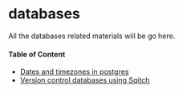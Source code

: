 databases
===========================

All the databases related materials will be go here.

#### Table of Content

- [Dates and timezones in postgres](https://github.com/team-avesta/wiki/tree/master/engineering/databases/dates_and_timezones_in_postgres)
- [Version control databases using Sqitch](https://github.com/team-avesta/wiki/blob/master/engineering/databases/sqitch/readme.md)